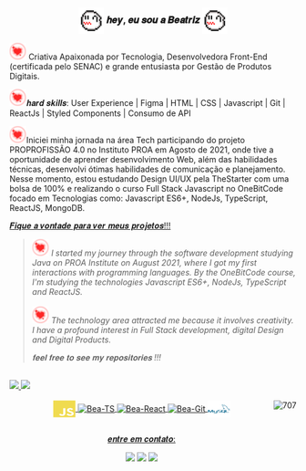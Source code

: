 ### <p align="center"><img align="center" alt="Bea-GifNome" height="45" src="img/boo.gif">  𝒉𝒆𝒚, 𝒆𝒖 𝒔𝒐𝒖 𝒂 𝑩𝒆𝒂𝒕𝒓𝒊𝒛  <img align="center" alt="Bea-GifNome" height="45" src="img/boo.gif"></p> 

<!-- 
<img align="center" alt="Bea-GifNome3" height="50" src="http://2.bp.blogspot.com/-8_cqXjBfIp0/U2wlop1IswI/AAAAAAAAFtY/IYIQZkAY1Oo/s1600/Kirby+10.gif"/>
-->
<!--
<img align="center" alt="Bea-GifNome2" height="50" src="https://i.pinimg.com/originals/2f/c1/b8/2fc1b8f82e14172e3bcae39ca8c8ab33.gif"/>
-->
<!--
<a href="https://app.daily.dev/ibtriz"><img src="https://api.daily.dev/devcards/64f4c6f9f1554510aec94d03234d1f2d.png?r=knk" width="400" alt="Beatriz's Dev Card"/></a>
-->
<!---->
<p><img alt="•" height="30" src="img/707_Heart.png"> Criativa Apaixonada por Tecnologia, Desenvolvedora Front-End (certificada pelo SENAC) e grande entusiasta por Gestão de Produtos Digitais. </p>
<p><img alt="•" height="30" src="img/707_Heart.png">𝒉𝒂𝒓𝒅 𝒔𝒌𝒊𝒍𝒍𝒔: User Experience | Figma | HTML | CSS | Javascript | Git | ReactJs | Styled Components | Consumo de API </p>
<p><img alt="•" height="30" src="img/707_Heart.png">Iniciei minha jornada na área Tech participando do projeto PROPROFISSÃO 4.0 no Instituto PROA em Agosto de 2021, onde tive a oportunidade de aprender desenvolvimento Web, além das habilidades técnicas, desenvolvi ótimas habilidades de comunicação e planejamento. Nesse momento, estou estudando Design UI/UX pela TheStarter com uma bolsa de 100% e realizando o curso Full Stack Javascript no OneBitCode focado em Tecnologias como: Javascript ES6+, NodeJs, TypeScript, ReactJS, MongoDB.</p>


<a href="https://github.com/ibtriz?tab=repositories"> 𝑭𝒊𝒒𝒖𝒆 𝒂 𝒗𝒐𝒏𝒕𝒂𝒅𝒆 𝒑𝒂𝒓𝒂 𝒗𝒆𝒓 𝒎𝒆𝒖𝒔 𝒑𝒓𝒐𝒋𝒆𝒕𝒐𝒔!!!</a>


><img alt="•" height="30" src="img/707_Heart.png"> *I started my journey through the software development studying Java on PROA Institute on August 2021, where I got my first interactions with programming languages. By the OneBitCode course, I'm studying the technologies Javascript ES6+, NodeJs, TypeScript and ReactJS.  <br><br>
<img alt="•" height="30" src="img/707_Heart.png"> The technology area attracted me because it involves creativity. I have a profound interest in Full Stack development, digital Design and Digital Products.* <br>
*<p>𝐟𝐞𝐞𝐥 𝐟𝐫𝐞𝐞 𝐭𝐨 𝐬𝐞𝐞 𝐦𝐲 𝐫𝐞𝐩𝐨𝐬𝐢𝐭𝐨𝐫𝐢𝐞𝐬 !!!</p>*
##
  <div>
  <a href="https://github.com/ibtriz">
  <img height="180em" src="https://github-readme-stats.vercel.app/api/top-langs/?username=ibtriz&layout=compact&langs_count=7&theme=rose_pine"/>
  <img height="180em" src="https://github-readme-stats.vercel.app/api?username=ibtriz&show_icons=true&theme=rose_pine&include_all_commits=true&count_private=true"/>
</div>
<br>
<div style="display: inline_block" align="center"> 
<!-- <p align="center"> 𝒍𝒊𝒏𝒈𝒖𝒂𝒈𝒆𝒏𝒔 𝒅𝒆 𝒄𝒐𝒏𝒉𝒆𝒄𝒊𝒎𝒆𝒏𝒕𝒐: </p> -->
  <!-- <img align="center" alt="Bea-HTML" height="30" width="40" src="https://github.com/devicons/devicon/blob/master/icons/html5/html5-original.svg">
  <img align="center" alt="Bea-CSS" height="30" width="40" src="https://raw.githubusercontent.com/devicons/devicon/master/icons/css3/css3-original.svg">-->
  <!--   <img align="center" alt="Bea-Bootstrap" height="30" width="40" src="https://cdn.jsdelivr.net/gh/devicons/devicon/icons/bootstrap/bootstrap-plain.svg"> -->
<!-- <img align="center" alt="Bea-Bulma" height="30" width="40"src="https://cdn.jsdelivr.net/gh/devicons/devicon/icons/bulma/bulma-plain.svg"> -->
  <img align="center" alt="Bea-Js" height="30" width="40" src="https://github.com/devicons/devicon/blob/master/icons/javascript/javascript-plain.svg">
  <img align="center" alt="Bea-TS" height="30" width="40"  src="https://cdn.jsdelivr.net/gh/devicons/devicon/icons/typescript/typescript-original.svg"/>
   <img align="center" alt="Bea-React" height="30" width="40" src="https://cdn.jsdelivr.net/gh/devicons/devicon/icons/react/react-original.svg">
 <!-- <img align="center" alt="Bea-NodeJS" height="30" width="40" src="https://cdn.jsdelivr.net/gh/devicons/devicon/icons/nodejs/nodejs-plain.svg"> -->
 <!--<img align="center" alt="Bea-MongoDB" height="30" width="40" src="https://cdn.jsdelivr.net/gh/devicons/devicon/icons/mongodb/mongodb-original-wordmark.svg" /> -->
 <img align="center" alt="Bea-Git" height="30" width="40" src="https://cdn.jsdelivr.net/gh/devicons/devicon/icons/git/git-original.svg">
  <!--<img align="center" alt="Bea-Vue" height="30" width="40" src="https://github.com/devicons/devicon/blob/master/icons/vuejs/vuejs-original-wordmark.svg"> -->
<img align="center" alt="Bea-mySQL" height="30" width="40"  src="https://github.com/devicons/devicon/blob/master/icons/mysql/mysql-plain-wordmark.svg"/>
<!-- <img align="center" alt="Bea-JAVA" height="30" width="40"  src="https://cdn.jsdelivr.net/gh/devicons/devicon/icons/java/java-original-wordmark.svg"/> -->
 <!--<img align="left" height="169" alt="Spotify" src="https://spotify-github-profile.vercel.app/api/view.svg?uid=22dowrowmfemuzhjxqrymqq5q&redirect=true][https://spotify-github-profile.vercel.app/api/view.svg?uid=22dowrowmfemuzhjxqrymqq5q&cover_image=true&theme=compact">-->
 <img align="right" height="179" alt="707" src="https://64.media.tumblr.com/161fe8b55c60bc79dd05d7f9be27ee2b/95757ed8e45eba00-03/s640x960/efd98e66df051028b2cb729ffe4f64982c75fb7b.gifv"> 
 </div>
  
  ##
<p align="center"> 𝒆𝒏𝒕𝒓𝒆 𝒆𝒎 𝒄𝒐𝒏𝒕𝒂𝒕𝒐:</p>
 
 <div align="center">
  <a href="mailto:beatriz.fbcarneiro@gmail.com"><img height="30" src="https://img.shields.io/badge/Gmail-F22727?style=for-the-badge&logo=Gmail&logoColor=FFFFFF" target="_blank"></a>
  <a href="https://www.linkedin.com/in/beatriz-francelino-borges-carneiro/" target="_blank"> <img height="30" src="https://img.shields.io/badge/-Linkedin-F22727?style=for-the-badge&logo=Linkedin&logoColor=FFFFFF&link=https://www.linkedin.com/in/beatriz-francelino-borges-carneiro/" target="_blank"></a> 
    <a href="https://discord.com/ibtriz#6329"><img height="30" src="https://img.shields.io/badge/Discord-F22727?style=for-the-badge&logo=Discord&logoColor=FFFFFF" target="_blank"></a>
</div>
<!-- ![Snake animation](https://github.com/ibtriz/ibtriz/blob/output/github-contribution-grid-snake.svg) -->
